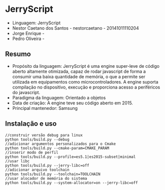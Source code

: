 # JerryScript
- Linguagem: JerryScript
- Nestor Caetano dos Santos - nestorcaetano - 20141011110204 
- Jorge Enrique -     
- Pedro Oliveira -
## Resumo
- Propósito da linguagem: JerryScript é uma engine super-leve de código aberto altamente otimizada, capaz de rodar javascript de forma a consumir uma baixa quantidade de memória, o que a permite ser utilizada em equipamentos como microcontroladores. A engine suporta compilação no dispositivo, execução e proporciona acesso a periféricos do javascript.
- Paradigma da linguagem: Orientado a objetos
- Data de criação: A engine teve seu código aberto em 2015.
- Principal mantenedor: Samsung
## Instalação e uso
~~~~
//construir versão debug para linux
python tools/build.py --debug
//adicionar argumentos personalizados para o Cmake
python tools/build.py --cmake-param=CMAKE_PARAM
//inserir modo de perfil
python tools/build.py --profile=es5.1|es2015-subset|minimal
//usar libc
python tools/build.py --jerry-libc=off
//adicionar arquivo toolchain
python tools/build.py --toolchain=TOOLCHAIN
//usar alocador de memória do sistema
python tools/build.py --system-allocator=on --jerry-libc=off
~~~~


